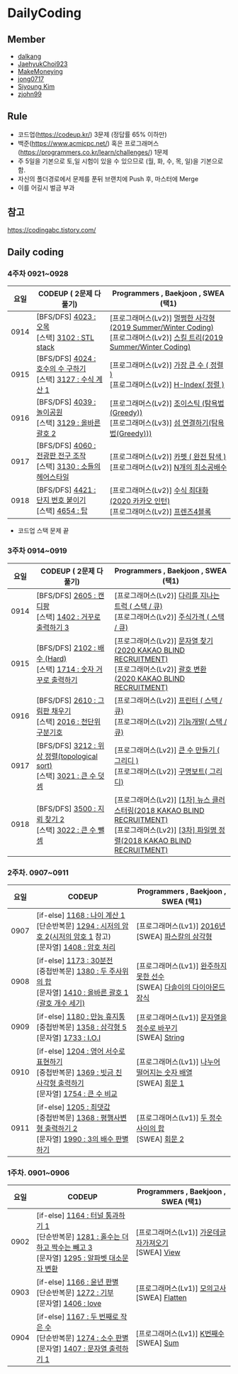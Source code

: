 # DailyCoding
##  Member

- [dalkang](https://github.com/dalkang)
- [JaehyukChoi923](https://github.com/JaehyukChoi923)
- [MakeMoneying](https://github.com/Jihyeok11)
- [jong0717](https://github.com/jong0717)
- [Siyoung Kim](https://github.com/JudyH0pps)
- [zjohn99](https://github.com/zjohn99)



##  Rule

- 코드업(https://codeup.kr/) 3문제 (정답률 65% 이하만)
- 백준(https://www.acmicpc.net/) 혹은 프로그래머스(https://programmers.co.kr/learn/challenges/) 1문제
- 주 5일을 기본으로 토,일 시험이 있을 수 있으므로 (월, 화, 수, 목, 일)을 기본으로 함.
- 자신의 폴더경로에서 문제를 푼뒤 브랜치에 Push 후, 마스터에 Merge
- 이를 어길시 벌금 부과



##  참고

https://codingabc.tistory.com/



##  Daily coding



### 4주차 0921~0928

| 요일 | CODEUP ( 2문제 다 풀기)                                      | Programmers , Baekjoon , SWEA  (택1)                         |
| ---- | ------------------------------------------------------------ | ------------------------------------------------------------ |
| 0914 | [BFS/DFS] [4023 : 오목](https://codeup.kr/problem.php?id=4023)<br>[스택] [3102 : STL stack](https://codeup.kr/problem.php?id=3102) | [프로그래머스(Lv2)] [멀쩡한 사각형 (2019 Summer/Winter Coding)](https://programmers.co.kr/learn/courses/30/lessons/62048)<br>[프로그래머스(Lv2)] [스킬 트리(2019 Summer/Winter Coding)](https://programmers.co.kr/learn/courses/30/lessons/49993)<br/> |
| 0915 | [BFS/DFS] [4024 : 호수의 수 구하기](https://codeup.kr/problem.php?id=4024)<br>[스택] [3127 : 수식 계산 1](https://codeup.kr/problem.php?id=3127) | [프로그래머스(Lv2)] [가장 큰 수 ( 정렬 )](https://programmers.co.kr/learn/courses/30/lessons/42746)<br>[프로그래머스(Lv2)] [H-Index( 정렬 )](https://programmers.co.kr/learn/courses/30/lessons/42747)<br/> |
| 0916 | [BFS/DFS] [4039 : 놀이공원](https://codeup.kr/problem.php?id=4039)<br>[스택] [3129 : 올바른 괄호 2](https://codeup.kr/problem.php?id=3129) | [프로그래머스(Lv2)] [조이스틱 (탐욕법(Greedy))](https://programmers.co.kr/learn/courses/30/lessons/42860)<br/>[프로그래머스(Lv3)] [섬 연결하기(탐욕법(Greedy)))](https://programmers.co.kr/learn/courses/30/lessons/42861)<br/> |
| 0917 | [BFS/DFS] [4060 : 전광판 전구 조작](https://codeup.kr/problem.php?id=4060)<br/>[스택] [3130 : 소들의 헤어스타일](https://codeup.kr/problem.php?id=3130) | [프로그래머스(Lv2)] [카펫 ( 완전 탐색 )](https://programmers.co.kr/learn/courses/30/lessons/42842)<br/>[프로그래머스(Lv2)] [N개의 최소공배수 ](https://programmers.co.kr/learn/courses/30/lessons/12953)<br/> |
| 0918 | [BFS/DFS] [4421 : 단지 번호 붙이기](https://codeup.kr/problem.php?id=4421)<br/>[스택] [4654 : 탑](https://codeup.kr/problem.php?id=4654) | [프로그래머스(Lv2)] [수식 최대화 (2020 카카오 인턴)](https://programmers.co.kr/learn/courses/30/lessons/67257)<br>[프로그래머스(Lv2)] [ 프렌즈4블록](https://programmers.co.kr/learn/courses/30/lessons/17679) |

- 코드업 스택 문제 끝



### 3주차 0914~0919

| 요일 | CODEUP ( 2문제 다 풀기)                                      | Programmers , Baekjoon , SWEA  (택1)                         |
| ---- | ------------------------------------------------------------ | ------------------------------------------------------------ |
| 0914 | [BFS/DFS] [2605 : 캔디팡](https://codeup.kr/problem.php?id=2605)<br>[스택] [1402 : 거꾸로 출력하기 3](https://codeup.kr/problem.php?id=1402) | [프로그래머스(Lv2)] [다리를 지나는 트럭 ( 스택 / 큐)](https://programmers.co.kr/learn/courses/30/lessons/42583)<br>[프로그래머스(Lv2)] [주식가격 ( 스택 / 큐)](https://programmers.co.kr/learn/courses/30/lessons/42584)<br/> |
| 0915 | [BFS/DFS] [2102 : 배수 (Hard)](https://codeup.kr/problem.php?id=2102)<br>[스택] [1714 : 숫자 거꾸로 출력하기](https://codeup.kr/problem.php?id=1714) | [프로그래머스(Lv2)] [문자열 찾기(2020 KAKAO BLIND RECRUITMENT)](https://programmers.co.kr/learn/courses/30/lessons/60057)<br>[프로그래머스(Lv2)] [괄호 변환(2020 KAKAO BLIND RECRUITMENT)](https://programmers.co.kr/learn/courses/30/lessons/60058)<br/> |
| 0916 | [BFS/DFS] [2610 : 그림판 채우기](https://codeup.kr/problem.php?id=2610)<br>[스택] [2016 : 천단위 구분기호](https://codeup.kr/problem.php?id=2016) | [프로그래머스(Lv2)] [프린터 ( 스택 / 큐)](https://programmers.co.kr/learn/courses/30/lessons/42587)<br/>[프로그래머스(Lv2)] [기능개발( 스택 / 큐)](https://programmers.co.kr/learn/courses/30/lessons/42586)<br/> |
| 0917 | [BFS/DFS] [3212 : 위상 정렬(topological sort)](https://codeup.kr/problem.php?id=3212)<br/>[스택] [3021 : 큰 수 덧셈](https://codeup.kr/problem.php?id=3021) | [프로그래머스(Lv2)] [큰 수 만들기 ( 그리디 )](https://programmers.co.kr/learn/courses/30/lessons/42883)<br/>[프로그래머스(Lv2)] [구명보트( 그리디)](https://programmers.co.kr/learn/courses/30/lessons/42885)<br/> |
| 0918 | [BFS/DFS] [3500 : 지뢰 찾기 2](https://codeup.kr/problem.php?id=3500)<br/>[스택] [3022 : 큰 수 뺄셈](https://codeup.kr/problem.php?id=3022) | [프로그래머스(Lv2)] [ [1차] 뉴스 클러스터링(2018 KAKAO BLIND RECRUITMENT)](https://programmers.co.kr/learn/courses/30/lessons/17677)<br>[프로그래머스(Lv2)] [ [3차] 파일명 정렬(2018 KAKAO BLIND RECRUITMENT)](https://programmers.co.kr/learn/courses/30/lessons/17686) |



###  2주차. 0907~0911

| 요일 | CODEUP                                                       | Programmers , Baekjoon , SWEA  (택1)                         |
| ---- | ------------------------------------------------------------ | ------------------------------------------------------------ |
| 0907 | [if-else] [1168 : 나이 계산 1](https://codeup.kr/problem.php?id=1168)<br />[단순반복문] [1294 : 시저의 암호 2](https://codeup.kr/problem.php?id=1294)([시저의 암호 1](https://codeup.kr/problem.php?id=1675) 참고)<br>[문자열] [1408 : 암호 처리](https://codeup.kr/problem.php?id=1408) | [프로그래머스(Lv1)] [2016년](https://programmers.co.kr/learn/courses/30/lessons/12901)<br />[SWEA] [파스칼의 삼각형](https://swexpertacademy.com/main/code/problem/problemDetail.do?contestProbId=AV5P0-h6Ak4DFAUq) |
| 0908 | [if-else] [1173 : 30분전](https://codeup.kr/problem.php?id=1173)<br />[중첩반복문] [1380 : 두 주사위의 합](https://codeup.kr/problem.php?id=1380)<br />[문자열] [1410 : 올바른 괄호 1 (괄호 개수 세기)](https://codeup.kr/problem.php?id=1410) | [프로그래머스(Lv1)] [완주하지못한 선수](https://programmers.co.kr/learn/courses/30/lessons/42576)<br />[SWEA] [다솔이의 다이아몬드 장식](https://swexpertacademy.com/main/code/problem/problemDetail.do?contestProbId=AWSNw5jKzwMDFAUr) |
| 0909 | [if-else] [1180 : 만능 휴지통](https://codeup.kr/problem.php?id=1180)<br />[중첩반복문] [1358 : 삼각형 5](https://codeup.kr/problem.php?id=1358)<br />[문자열] [1733 : I.O.I ](https://codeup.kr/problem.php?id=1733) | [프로그래머스(Lv1)] [문자열을 정수로 바꾸기](https://programmers.co.kr/learn/courses/30/lessons/12925)<br />[SWEA] [String](https://swexpertacademy.com/main/code/problem/problemDetail.do?contestProbId=AV14P0c6AAUCFAYi&categoryId=AV14P0c6AAUCFAYi&categoryType=CODE) |
| 0910 | [if-else] [1204 : 영어 서수로 표현하기](https://codeup.kr/problem.php?id=1204)<br />[중첩반복문] [1369 : 빗금 친 사각형 출력하기](https://codeup.kr/problem.php?id=1369)<br />[문자열] [1754 : 큰 수 비교](https://codeup.kr/problem.php?id=1754) | [프로그래머스(Lv1)] [나누어 떨어지는 숫자 배열](https://programmers.co.kr/learn/courses/30/lessons/12910)<br />[SWEA] [회문 1](https://swexpertacademy.com/main/code/problem/problemDetail.do?contestProbId=AV14QpAaAAwCFAYi&categoryId=AV14QpAaAAwCFAYi&categoryType=CODE) |
| 0911 | [if-else] [1205 : 최댓값](https://codeup.kr/problem.php?id=1205)<br />[중첩반복문] [1368 : 평행사변형 출력하기 2](https://codeup.kr/problem.php?id=1368)<br />[문자열] [1990 : 3의 배수 판별하기](https://codeup.kr/problem.php?id=1407) | [프로그래머스(Lv1)] [두 정수 사이의 합](https://programmers.co.kr/learn/courses/30/lessons/12912)<br />[SWEA] [회문 2](https://swexpertacademy.com/main/code/problem/problemDetail.do?contestProbId=AV14Rq5aABUCFAYi&categoryId=AV14Rq5aABUCFAYi&categoryType=CODE) |



###  1주차. 0901~0906

| 요일 | CODEUP                                                       | Programmers , Baekjoon , SWEA  (택1)                         |
| ---- | ------------------------------------------------------------ | ------------------------------------------------------------ |
| 0902 | [if-else] [1164 : 터널 통과하기 1](https://codeup.kr/problem.php?id=1164)<br />[단순반복문] [1281 : 홀수는 더하고 짝수는 빼고 3](https://codeup.kr/problem.php?id=1281)<br />[문자열] [1295 : 알파벳 대소문자 변환](https://codeup.kr/problem.php?id=1295) | [프로그래머스(Lv1)] [가운데글자가져오기](https://programmers.co.kr/learn/courses/30/lessons/12903)<br />[SWEA] [View](https://swexpertacademy.com/main/code/problem/problemDetail.do?contestProbId=AV134DPqAA8CFAYh) |
| 0903 | [if-else] [1166 : 윤년 판별](https://codeup.kr/problem.php?id=1166)<br />[단순반복문] [1272 : 기부](https://codeup.kr/problem.php?id=1272)<br />[문자열] [1406 : love](https://codeup.kr/problem.php?id=1406) | [프로그래머스(Lv1)] [모의고사](https://programmers.co.kr/learn/courses/30/lessons/42840)<br />[SWEA] [Flatten](https://swexpertacademy.com/main/code/problem/problemDetail.do?contestProbId=AV139KOaABgCFAYh) |
| 0904 | [if-else] [1167 : 두 번째로 작은 수](https://codeup.kr/problem.php?id=1167)<br />[단순반복문] [1274 : 소수 판별](https://codeup.kr/problem.php?id=1274)<br />[문자열] [1407 : 문자열 출력하기 1](https://codeup.kr/problem.php?id=1407) | [프로그래머스(Lv1)] [K번째수](https://programmers.co.kr/learn/courses/30/lessons/42748)<br />[SWEA] [Sum](https://swexpertacademy.com/main/code/problem/problemDetail.do?contestProbId=AV13_BWKACUCFAYh) |

